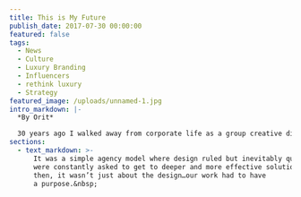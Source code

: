```yaml
---
title: This is My Future
publish_date: 2017-07-30 00:00:00
featured: false
tags:
  - News
  - Culture
  - Luxury Branding
  - Influencers
  - rethink luxury
  - Strategy
featured_image: /uploads/unnamed-1.jpg
intro_markdown: |-
  *By Orit*

  30 years ago I walked away from corporate life as a group creative director to become an entrepreneur. Without looking back I rolled up my sleeves and got to work as an independent agency owner.&nbsp;
sections:
  - text_markdown: >-
      It was a simple agency model where design ruled but inevitably questions
      were constantly asked to get to deeper and more effective solutions. Even
      then, it wasn’t just about the design…our work had to have
      a purpose.&nbsp;

































































































































































































































































































































































































































































































































































































































































































































































































































































































































































































































































      Time certainly flew by and my agency grew and grew. We became a robust and
      very passionate group of designers, strategists, producers and client
      services advocates. Our focus went from generalists to experts focused on
      luxury branding which proved a wise move especially in this ever-changing
      world. And work life continued to be good. No, not just good - great.

      <br>&nbsp;

      <br>In 1993 The O Group hired our very first creative director Daymon Bruck
      and with his contributions the agency prospered and produced exceptional
      creative work. As a new entrepreneur, Daymon allowed me to “let go” of
      previous roles and realize my true strength was running a growing agency,
      building a unique culture, nourishing and guiding my staff, our partners
      and most importantly, the clients.

      <br>&nbsp;

      <br>**We cared, we worked hard and we had big dreams.&nbsp;**

      <br>&nbsp;

      <br>Amazing clients like Salvatore Ferragamo, Miramax, Mo&euml;t Hennessy
      USA, Lacoste to Harry Winston and so many more fueled us forward through
      the years. While the world kept changing, we kept evolving. “Disrupting”
      the status quo was important in our hearts and souls, and most importantly
      for our clients.&nbsp;

      <br>&nbsp;

      <br>**But then…something odd happened.**

      <br>&nbsp;

      <br>Success doesn’t insure happiness, especially when your gut tells you
      something is out of place and not quite right. I knew something was not
      quite right. The traditional agency model was no longer serving me, and
      I had a feeling my clients sensed this too. As the agency grew, I started
      to become more and more removed from the work and day-to-day client
      interactions. I desperately needed to change it up because I was struggling
      to find the passion I once had for my work. I wanted to work better, work
      smarter and to forge true relationships with clients as I had so many times
      in the past 30 years.&nbsp;

      <br>&nbsp;

      <br>**I needed to make a pretty major change.&nbsp;**

      <br>&nbsp;

      <br>I did not know what this new work model looked like, but one thing was
      for sure, I didn’t want to take on this new venture alone. 30 years without
      a partner was lonely and frustrating at times, so I reached out to someone
      that was a catalyst for change in my career many years ago, my first
      creative director - Daymon Bruck. After many years of East Coast based,
      large agency experience, he had moved back to Seattle to start his own
      branding agency. I shared with him my feelings about how the traditional
      agency model was “broken” and felt the need to evolve once again. He agreed
      and we began talking about the concept of a “deconstructed” agency. One
      where we are able to be adaptive and agile to the client’s changing needs.
      One where the value of working with seasoned experts who have a network of
      best in class experts/partners is exciting and adds value where it is need.
      One where the client isn’t paying for an entire staff of people even if
      they aren’t working on their project. Best of all, one where we pick and
      choose the projects and clients that WE have a true passion and desire for.
      The excitement, the romance, the passion came flowing back into both of our
      veins. And a new agency model was born.&nbsp;

      <br>&nbsp;

      <br>**East joins West.&nbsp;**

      <br>&nbsp;

      <br>Everything old has become new again. Except bigger, better and even
      more delicious and amazing. We are headquartered in NYC but launched
      O Group West in Seattle. As we celebrate our 30th anniversary this year,
      I feel life has come full circle. We are taking the best of the past and
      moving that success forward to rethink not only luxury but also how to best
      serve our clients. Our reforged partnership and the birth of O Group West
      is the right disruption in the tradition of embracing change. We are
      seasoned professionals that have the passion and experience to make this
      model a success and it’s the only way we care to do business. &nbsp;&nbsp;

      <br>&nbsp;

      <br>So get ready friends. This is going to be an amazing time for our
      clients, our partners and us.&nbsp;
    single_image:
    quote:
    video:
      video_id:
      video_width:
      video_height:
contact_tagline: "Let's start a conversation about luxury."
---
```



DO NOT ADD CONTENT HERE. Instead, use the fields in the "Settings" sidebar, to the right.